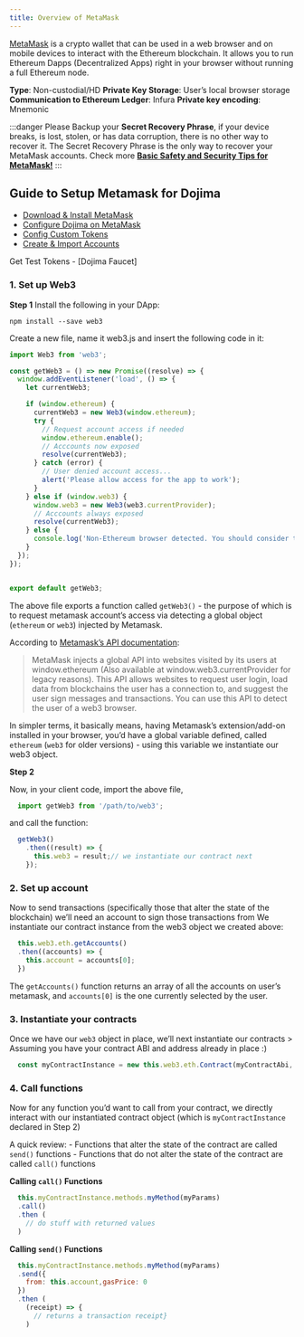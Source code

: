 ```yaml
---
title: Overview of MetaMask
---
```


[MetaMask](https://metamask.io/) is a crypto wallet that can be used in a web browser and on mobile devices to interact with the Ethereum blockchain. It allows you to run Ethereum Dapps (Decentralized Apps) right in your browser without running a full Ethereum node.

**Type**: Non-custodial/HD
**Private Key Storage**: User’s local browser storage
**Communication to Ethereum Ledger**: Infura
**Private key encoding**: Mnemonic

:::danger
Please Backup your **Secret Recovery Phrase**, if your device breaks, is lost, stolen, or has data corruption, there is no other way to recover it. The Secret Recovery Phrase is the only way to recover your MetaMask accounts. Check more [**Basic Safety and Security Tips for MetaMask!**](https://metamask.zendesk.com/hc/en-us/articles/360015489591-Basic-Safety-and-Security-Tips-for-MetaMask)
:::

## Guide to Setup Metamask for Dojima

- [Download & Install MetaMask](https://wiki.polygon.technology/docs/develop/metamask/hello)
- [Configure Dojima on MetaMask](developers/wallet/metamask/config-dojima-on-metamask.md)
- [Config Custom Tokens](developers/wallet/metamask/custom-tokens.md)
- [Create & Import Accounts](developers/wallet/metamask/multiple-accounts.md)


Get Test Tokens - [Dojima Faucet]

### 1. Set up Web3

**Step 1**
Install the following in your DApp:

```
npm install --save web3
```

Create a new file, name it web3.js and insert the following code in it:

``` js
import Web3 from 'web3';

const getWeb3 = () => new Promise((resolve) => {
  window.addEventListener('load', () => {
    let currentWeb3;

    if (window.ethereum) {
      currentWeb3 = new Web3(window.ethereum);
      try {
        // Request account access if needed
        window.ethereum.enable();
        // Acccounts now exposed
        resolve(currentWeb3);
      } catch (error) {
        // User denied account access...
        alert('Please allow access for the app to work');
      }
    } else if (window.web3) {
      window.web3 = new Web3(web3.currentProvider);
      // Acccounts always exposed
      resolve(currentWeb3);
    } else {
      console.log('Non-Ethereum browser detected. You should consider trying MetaMask!');
    }
  });
});


export default getWeb3;

```

The above file exports a function called `getWeb3()` - the purpose of which is to request metamask account’s access via detecting a global object (`ethereum` or `web3`) injected by Metamask.

According to [Metamask’s API documentation](https://docs.metamask.io/guide/ethereum-provider.html#upcoming-provider-changes): 

> MetaMask injects a global API into websites visited by its users at window.ethereum (Also available at window.web3.currentProvider for legacy reasons). This API allows websites to request user login, load data from blockchains the user has a connection to, and suggest the user sign messages and transactions. You can use this API to detect the user of a web3 browser.

In simpler terms, it basically means, having Metamask’s extension/add-on installed in your browser, you’d have a global variable defined, called `ethereum` (`web3` for older versions) - using this variable we instantiate our web3 object.

**Step 2**

Now, in your client code, import the above file,
```js
  import getWeb3 from '/path/to/web3';
```
and call the function:
```js
  getWeb3()
    .then((result) => {
      this.web3 = result;// we instantiate our contract next
    });
```
### 2. Set up account

Now to send transactions (specifically those that alter the state of the blockchain) we’ll need an account to sign those transactions from We instantiate our contract instance from the web3 object we created above:
```js
  this.web3.eth.getAccounts()
  .then((accounts) => {
    this.account = accounts[0];
  })
```
The `getAccounts()` function returns an array of all the accounts on user’s metamask, and `accounts[0]` is the one currently selected by the user.

### 3. Instantiate your contracts

Once we have our `web3` object in place, we’ll next instantiate our contracts > Assuming you have your contract ABI and address already in place :)
```js
  const myContractInstance = new this.web3.eth.Contract(myContractAbi, myContractAddress)
```
### 4. Call functions

Now for any function you’d want to call from your contract, we directly interact with our instantiated contract object (which is `myContractInstance` declared in Step 2)

A quick review: - Functions that alter the state of the contract are called `send()` functions - Functions that do not alter the state of the contract are called `call()` functions

**Calling `call()` Functions**
```js
  this.myContractInstance.methods.myMethod(myParams)
  .call()
  .then (
    // do stuff with returned values
  )
```
**Calling `send()` Functions**
```js
  this.myContractInstance.methods.myMethod(myParams)
  .send({
    from: this.account,gasPrice: 0
  })
  .then (
    (receipt) => {
      // returns a transaction receipt}
    )
```